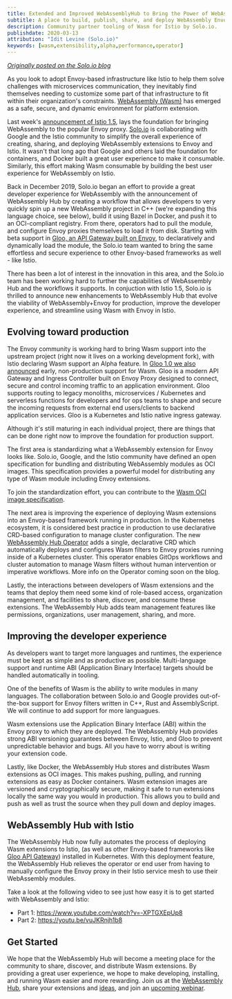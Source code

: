 ```yaml
---
title: Extended and Improved WebAssemblyHub to Bring the Power of WebAssembly to Envoy and Istio
subtitle: A place to build, publish, share, and deploy WebAssembly Envoy extensions
description: Community partner tooling of Wasm for Istio by Solo.io.
publishdate: 2020-03-13
attribution: "Idit Levine (Solo.io)"
keywords: [wasm,extensibility,alpha,performance,operator]
---
```


*[Originally posted on the Solo.io blog](https://www.solo.io/blog/an-extended-and-improved-webassembly-hub-to-helps-bring-the-power-of-webassembly-to-envoy-and-istio/)*

As you look to adopt Envoy-based infrastructure like Istio to help them solve challenges with microservices communication, they inevitably find themselves needing to customize some part of that infrastructure to fit within their organization's constraints. [WebAssembly (Wasm)](https://webassembly.org/) has emerged as a safe, secure, and dynamic environment for platform extension.

Last week's [announcement of Istio 1.5](/blog/2020/wasm-announce/), lays the foundation for bringing WebAssembly to the popular Envoy proxy. [Solo.io](https://solo.io) is collaborating with Google and the Istio community to simplify the overall experience of creating, sharing, and deploying WebAssembly extensions to Envoy and Istio. It wasn't that long ago that Google and others laid the foundation for containers, and Docker built a great user experience to make it consumable. Similarly, this effort making Wasm consumable by building the best user experience for WebAssembly on Istio.

Back in December 2019, Solo.io began an effort to provide a great developer experience for WebAssembly with the announcement of WebAssembly Hub by creating a workflow that allows developers to very quickly spin up a new WebAssembly project in C++ (we're expanding this language choice, see below), build it using Bazel in Docker, and push it to an OCI-compliant registry. From there, operators had to  pull the module, and configure Envoy proxies themselves to load it from disk. Starting with beta support in [Gloo, an API Gateway built on Envoy](https://docs.solo.io/gloo/latest/), to declaratively and dynamically load the module, the Solo.io team wanted to bring the same effortless and secure experience to other Envoy-based frameworks as well - like Istio. 

There has been a lot of interest in the innovation in this area, and the Solo.io team has been working hard to further the capabilities of WebAssembly Hub and the workflows it supports. In conjuction with Istio 1.5, Solo.io is thrilled to announce new enhancements to WebAssembly Hub that evolve the viability of WebAssembly+Envoy for production, improve the developer experience, and streamline using Wasm with Envoy in Istio. 

## Evolving toward production
The Envoy community is working hard to bring Wasm support into the upstream project (right now it lives on a working development fork), with Istio declaring Wasm support an Alpha feature. In [Gloo 1.0 we also announced](https://www.solo.io/blog/announcing-gloo-1-0-a-production-ready-envoy-based-api-gateway/) early, non-production support for Wasm. Gloo is a modern API Gateway and Ingress Controller built on Envoy Proxy designed to connect, secure and control incoming traffic to an application environment. Gloo supports routing to legacy monoliths, microservices / Kubernetes and serverless functions for developers and for ops teams to shape and secure the incoming requests from external end users/clients to backend application services. Gloo is a Kubernetes and Istio native ingress gateway.

Although it's still maturing in each individual project, there are things that can be done right now to improve the foundation for production support. 

The first area is standardizing what a WebAssembly extension for Envoy looks like. Solo.io, Google, and the Istio community have defined an open specification for bundling and distributing WebAssembly modules as OCI images. This specification provides a powerful model for distributing any type of Wasm module including Envoy extensions. 

To join the standardization effort, you can contribute to the [Wasm OCI image specification](https://github.com/solo-io/wasm-image-spec).

The next area is improving the experience of deploying Wasm extensions into an Envoy-based framework running in production. In the Kubernetes ecosystem, it is considered best practice in production to use declarative CRD-based configuration to manage cluster configuration. The new [WebAssembly Hub Operator](https://docs.solo.io/web-assembly-hub/latest/tutorial_code/wasme_operator/) adds a single, declarative CRD which automatically deploys and configures Wasm filters to Envoy proxies running inside of a Kubernetes cluster. This operator enables GitOps workflows and cluster automation to manage Wasm filters without human intervention or imperative workflows. More info on the Operator coming soon on the blog. 

Lastly, the interactions between developers of Wasm extensions and the teams that deploy them need some kind of role-based access, organization management, and facilities to share, discover, and consume these extensions. The WebAssembly Hub adds team management features like permissions, organizations, user management, sharing, and more. 

## Improving the developer experience
As developers want to target more languages and runtimes, the experience must be kept as simple and as productive as possible. Multi-language support and runtime ABI (Application Binary Interface) targets should be handled automatically in tooling. 

One of the benefits of Wasm is the ability to write modules in many languages. The collaboration between Solo.io and Google provides out-of-the-box support for Envoy filters written in C++, Rust and AssemblyScript. We will continue to add support for more languagues.

Wasm extensions use the Application Binary Interface (ABI) within the Envoy proxy to which they are deployed. The WebAssembly Hub provides strong ABI versioning guarantees between Envoy, Istio, and Gloo to prevent unpredictable behavior and bugs. All you have to worry about is writing your extension code.

Lastly, like Docker, the WebAssembly Hub stores and distributes Wasm extensions as OCI images. This makes pushing, pulling, and running extensions as easy as Docker containers. Wasm extension images are versioned and cryptographically secure, making it safe to run extensions locally the same way you would in production. This allows you to build and push as well as trust the source when they pull down and deploy images.

## WebAssembly Hub with Istio

The WebAssembly Hub now fully automates the process of deploying Wasm extensions to Istio, (as well as other Envoy-based frameworks like [Gloo API Gateway](https://https://docs.solo.io/gloo/latest/)) installed in Kubernetes. With this deployment feature, the WebAssembly Hub relieves the operator or end user from having to manually configure the Envoy proxy in their Istio service mesh to use their WebAssembly modules.


Take a look at the following video to see just how easy it is to get started with WebAssembly and Istio:

* Part 1: https://www.youtube.com/watch?v=-XPTGXEpUp8
* Part 2: https://youtu.be/vuJKRnjh1b8

## Get Started
We hope that the WebAssembly Hub will become a meeting place for the community to share, discover, and distribute Wasm extensions. By providing a great user experience, we hope to make developing, installing, and running Wasm easier and more rewarding. Join us at the [WebAssembly Hub](https://webassemblyhub.io), share your extensions and [ideas](https://https://slack.solo.io), and join an [upcoming webinar](https://solo.zoom.us/webinar/register/WN_i8MiDTIpRxqX-BjnXbj9Xw). 
